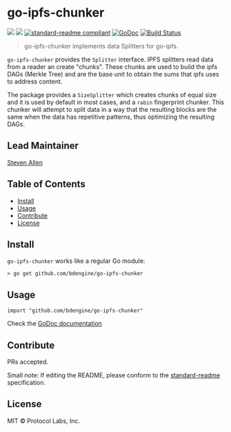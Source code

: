# go-ipfs-chunker

[![](https://img.shields.io/badge/made%20by-Protocol%20Labs-blue.svg?style=flat-square)](http://ipn.io)
[![](https://img.shields.io/badge/project-IPFS-blue.svg?style=flat-square)](http://ipfs.io/)
[![standard-readme compliant](https://img.shields.io/badge/standard--readme-OK-green.svg?style=flat-square)](https://github.com/RichardLitt/standard-readme)
[![GoDoc](https://godoc.org/github.com/bdengine/go-ipfs-chunker?status.svg)](https://godoc.org/github.com/bdengine/go-ipfs-chunker)
[![Build Status](https://travis-ci.org/ipfs/go-ipfs-chunker.svg?branch=master)](https://travis-ci.org/ipfs/go-ipfs-chunker)

> go-ipfs-chunker implements data Splitters for go-ipfs.

`go-ipfs-chunker` provides the `Splitter` interface. IPFS splitters read data from a reader an create "chunks". These chunks are used to build the ipfs DAGs (Merkle Tree) and are the base unit to obtain the sums that ipfs uses to address content.

The package provides a `SizeSplitter` which creates chunks of equal size and it is used by default in most cases, and a `rabin` fingerprint chunker. This chunker will attempt to split data in a way that the resulting blocks are the same when the data has repetitive patterns, thus optimizing the resulting DAGs.

## Lead Maintainer

[Steven Allen](https://github.com/Stebalien)

## Table of Contents

- [Install](#install)
- [Usage](#usage)
- [Contribute](#contribute)
- [License](#license)

## Install

`go-ipfs-chunker` works like a regular Go module:

```
> go get github.com/bdengine/go-ipfs-chunker
```

## Usage

```
import "github.com/bdengine/go-ipfs-chunker"
```

Check the [GoDoc documentation](https://godoc.org/github.com/bdengine/go-ipfs-chunker)

## Contribute

PRs accepted.

Small note: If editing the README, please conform to the [standard-readme](https://github.com/RichardLitt/standard-readme) specification.

## License

MIT © Protocol Labs, Inc.
